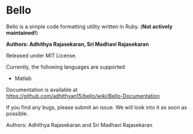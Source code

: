 Bello
=====

Bello is a simple code formatting utility written in Ruby. (**Not actively maintained!**)

**Authors: Adhithya Rajasekaran, Sri Madhavi Rajasekaran**

Released under MIT License. 

Currently, the following languages are supported

- Matlab

Documentation is available at https://github.com/adhithyan15/bello/wiki/Bello-Documentation

If you find any bugs, please submit an issue. We will look into it as soon as possible. 

Authors: Adhithya Rajasekaran and Sri Madhavi Rajasekaran


